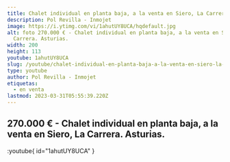 ```yaml
---
title: Chalet individual en planta baja, a la venta en Siero, La Carrera. Asturias.
description: Pol Revilla - Inmojet
image: https://i.ytimg.com/vi/1ahutUY8UCA/hqdefault.jpg
alt: foto 270.000 € - Chalet individual en planta baja, a la venta en Siero, La
  Carrera. Asturias.
width: 200
height: 113
youtube: 1ahutUY8UCA
slug: /youtube/chalet-individual-en-planta-baja-a-la-venta-en-siero-la-carrera-asturias
type: youtube
author: Pol Revilla - Inmojet
etiquetas:
  - en venta
lastmod: 2023-03-31T05:55:39.220Z
---
```


## 270.000 € - Chalet individual en planta baja, a la venta en Siero, La Carrera. Asturias.

:youtube{ id="1ahutUY8UCA" }